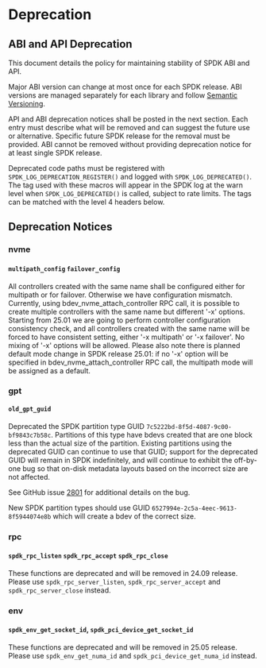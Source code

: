 # Deprecation

## ABI and API Deprecation

This document details the policy for maintaining stability of SPDK ABI and API.

Major ABI version can change at most once for each SPDK release.
ABI versions are managed separately for each library and follow [Semantic Versioning](https://semver.org/).

API and ABI deprecation notices shall be posted in the next section.
Each entry must describe what will be removed and can suggest the future use or alternative.
Specific future SPDK release for the removal must be provided.
ABI cannot be removed without providing deprecation notice for at least single SPDK release.

Deprecated code paths must be registered with `SPDK_LOG_DEPRECATION_REGISTER()` and logged with
`SPDK_LOG_DEPRECATED()`. The tag used with these macros will appear in the SPDK
log at the warn level when `SPDK_LOG_DEPRECATED()` is called, subject to rate limits.
The tags can be matched with the level 4 headers below.

## Deprecation Notices

### nvme

#### `multipath_config` `failover_config`

All controllers created with the same name shall be configured either for multipath or for failover.
Otherwise we have configuration mismatch. Currently, using bdev_nvme_attach_controller RPC call, it
is possible to create multiple controllers with the same name but different '-x' options. Starting
from 25.01 we are going to perform controller configuration consistency check, and all controllers
created with the same name will be forced to have consistent setting, either '-x multipath' or
'-x failover'. No mixing of '-x' options will be allowed.
Please also note there is planned default mode change in SPDK release 25.01: if no '-x' option will
be specified in bdev_nvme_attach_controller RPC call, the multipath mode will be assigned
as a default.

### gpt

#### `old_gpt_guid`

Deprecated the SPDK partition type GUID `7c5222bd-8f5d-4087-9c00-bf9843c7b58c`. Partitions of this
type have bdevs created that are one block less than the actual size of the partition. Existing
partitions using the deprecated GUID can continue to use that GUID; support for the deprecated GUID
will remain in SPDK indefinitely, and will continue to exhibit the off-by-one bug so that on-disk
metadata layouts based on the incorrect size are not affected.

See GitHub issue [2801](https://github.com/spdk/spdk/issues/2801) for additional details on the bug.

New SPDK partition types should use GUID `6527994e-2c5a-4eec-9613-8f5944074e8b` which will create
a bdev of the correct size.

### rpc

#### `spdk_rpc_listen` `spdk_rpc_accept` `spdk_rpc_close`

These functions are deprecated and will be removed in 24.09 release. Please use
`spdk_rpc_server_listen`, `spdk_rpc_server_accept` and `spdk_rpc_server_close` instead.

### env

#### `spdk_env_get_socket_id`, `spdk_pci_device_get_socket_id`

These functions are deprecated and will be removed in 25.05 release. Please use
`spdk_env_get_numa_id` and `spdk_pci_device_get_numa_id` instead.
